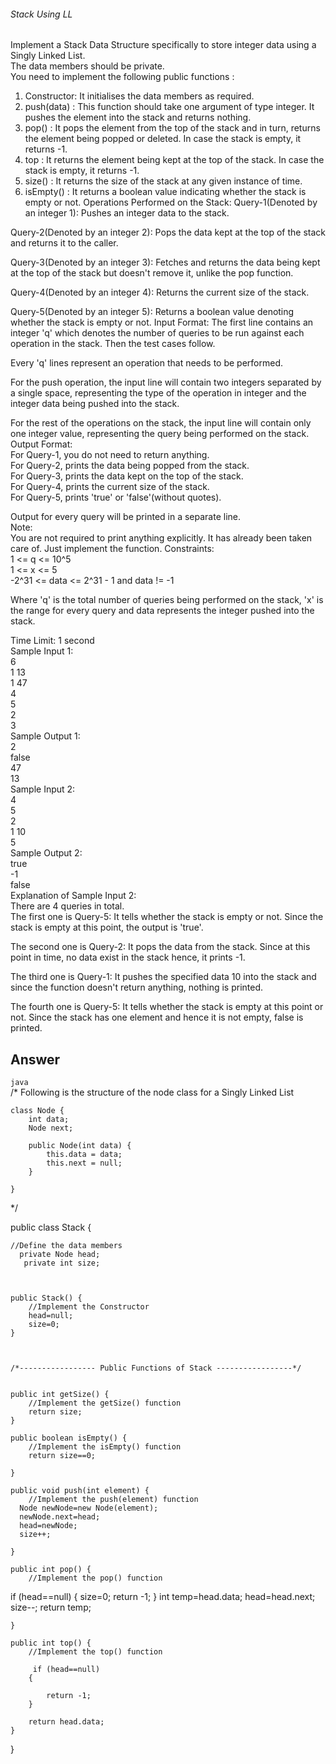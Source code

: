 ###### Stack Using LL
 
Implement a Stack Data Structure specifically to store integer data using a Singly Linked List.<br>
The data members should be private.<br>
You need to implement the following public functions :<br>
1. Constructor:
   It initialises the data members as required.
2. push(data) :
   This function should take one argument of type integer. It pushes the element into the stack and returns nothing.
3. pop() :
   It pops the element from the top of the stack and in turn, returns the element being popped or deleted. In case the stack is empty, it returns -1.
4. top :
   It returns the element being kept at the top of the stack. In case the stack is empty, it returns -1.
5. size() :
   It returns the size of the stack at any given instance of time.
6. isEmpty() :
   It returns a boolean value indicating whether the stack is empty or not.
   Operations Performed on the Stack:
   Query-1(Denoted by an integer 1): Pushes an integer data to the stack.

Query-2(Denoted by an integer 2): Pops the data kept at the top of the stack and returns it to the caller.

Query-3(Denoted by an integer 3): Fetches and returns the data being kept at the top of the stack but doesn't remove it, unlike the pop function.

Query-4(Denoted by an integer 4): Returns the current size of the stack.

Query-5(Denoted by an integer 5): Returns a boolean value denoting whether the stack is empty or not.
Input Format:
The first line contains an integer 'q' which denotes the number of queries to be run against each operation in the stack.
Then the test cases follow.

Every 'q' lines represent an operation that needs to be performed.<br>

For the push operation, the input line will contain two integers separated by a single space, representing the type of the operation in integer and the integer data being pushed into the stack.<br>

For the rest of the operations on the stack, the input line will contain only one integer value, representing the query being performed on the stack.<br>
Output Format:<br>
For Query-1, you do not need to return anything.<br>
For Query-2, prints the data being popped from the stack.<br>
For Query-3, prints the data kept on the top of the stack.<br>
For Query-4, prints the current size of the stack.<br>
For Query-5, prints 'true' or 'false'(without quotes).<br>

Output for every query will be printed in a separate line.<br>
Note:<br>
You are not required to print anything explicitly. It has already been taken care of. Just implement the function.
Constraints:<br>
1 <= q <= 10^5<br>
1 <= x <= 5<br>
-2^31 <= data <= 2^31 - 1 and data != -1<br>

Where 'q' is the total number of queries being performed on the stack, 'x' is the range for every query and data represents the integer pushed into the stack.

Time Limit: 1 second<br>
Sample Input 1:<br>
6<br>
1 13<br>
1 47<br>
4<br>
5<br>
2<br>
3<br>
Sample Output 1:<br>
2<br>
false<br>
47<br>
13<br>
Sample Input 2:<br>
4<br>
5<br>
2<br>
1 10<br>
5<br>
Sample Output 2:<br>
true<br>
-1<br>
false<br>
Explanation of Sample Input 2:<br>
There are 4 queries in total.<br>
The first one is Query-5: It tells whether the stack is empty or not. Since the stack is empty at this point, the output is  'true'.

The second one is Query-2: It pops the data from the stack. Since at this point in time, no data exist in the stack hence, it prints -1.

The third one is Query-1: It pushes the specified data 10 into the stack and since the function doesn't return anything, nothing is printed.

The fourth one is Query-5: It tells whether the stack is empty at this point or not. Since the stack has one element and hence it is not empty, false is printed.

## Answer
```java```  
/*
Following is the structure of the node class for a Singly Linked List

    class Node {
        int data;
        Node next;

        public Node(int data) {
            this.data = data;
            this.next = null;
        }

    }

*/

public class Stack {

    //Define the data members
      private Node head;
       private int size;



    public Stack() {
        //Implement the Constructor
        head=null;
        size=0;
    }



    /*----------------- Public Functions of Stack -----------------*/


    public int getSize() { 
        //Implement the getSize() function
        return size;
    }

    public boolean isEmpty() {
        //Implement the isEmpty() function
        return size==0;

    }

    public void push(int element) {
        //Implement the push(element) function
      Node newNode=new Node(element);
      newNode.next=head;
      head=newNode;
      size++;

    }

    public int pop() {
        //Implement the pop() function
if (head==null)
{
size=0;
return -1;
}
int temp=head.data;
head=head.next;
size--;
return temp;



    }

    public int top() {
        //Implement the top() function

         if (head==null)
        {
             
            return -1;
        }

        return head.data;
    }
}
```